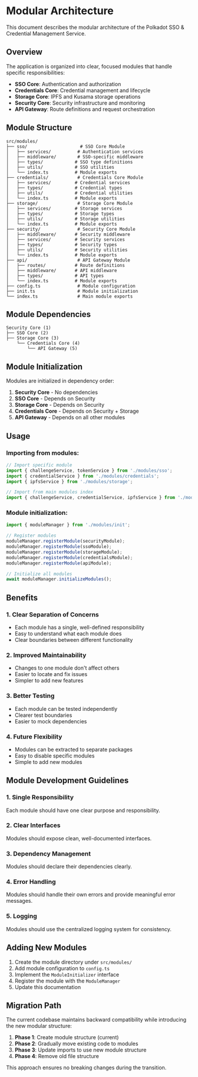 # Modular Architecture

This document describes the modular architecture of the Polkadot SSO & Credential Management Service.

## Overview

The application is organized into clear, focused modules that handle specific responsibilities:

- **SSO Core**: Authentication and authorization
- **Credentials Core**: Credential management and lifecycle
- **Storage Core**: IPFS and Kusama storage operations
- **Security Core**: Security infrastructure and monitoring
- **API Gateway**: Route definitions and request orchestration

## Module Structure

```
src/modules/
├── sso/                    # SSO Core Module
│   ├── services/          # Authentication services
│   ├── middleware/        # SSO-specific middleware
│   ├── types/            # SSO type definitions
│   ├── utils/            # SSO utilities
│   └── index.ts          # Module exports
├── credentials/           # Credentials Core Module
│   ├── services/         # Credential services
│   ├── types/            # Credential types
│   ├── utils/            # Credential utilities
│   └── index.ts          # Module exports
├── storage/               # Storage Core Module
│   ├── services/         # Storage services
│   ├── types/            # Storage types
│   ├── utils/            # Storage utilities
│   └── index.ts          # Module exports
├── security/              # Security Core Module
│   ├── middleware/       # Security middleware
│   ├── services/         # Security services
│   ├── types/            # Security types
│   ├── utils/            # Security utilities
│   └── index.ts          # Module exports
├── api/                   # API Gateway Module
│   ├── routes/           # Route definitions
│   ├── middleware/       # API middleware
│   ├── types/            # API types
│   └── index.ts          # Module exports
├── config.ts              # Module configuration
├── init.ts                # Module initialization
└── index.ts               # Main module exports
```

## Module Dependencies

```
Security Core (1)
├── SSO Core (2)
├── Storage Core (3)
    └── Credentials Core (4)
        └── API Gateway (5)
```

## Module Initialization

Modules are initialized in dependency order:

1. **Security Core** - No dependencies
2. **SSO Core** - Depends on Security
3. **Storage Core** - Depends on Security
4. **Credentials Core** - Depends on Security + Storage
5. **API Gateway** - Depends on all other modules

## Usage

### Importing from modules:

```typescript
// Import specific module
import { challengeService, tokenService } from './modules/sso';
import { credentialService } from './modules/credentials';
import { ipfsService } from './modules/storage';

// Import from main modules index
import { challengeService, credentialService, ipfsService } from './modules';
```

### Module initialization:

```typescript
import { moduleManager } from './modules/init';

// Register modules
moduleManager.registerModule(securityModule);
moduleManager.registerModule(ssoModule);
moduleManager.registerModule(storageModule);
moduleManager.registerModule(credentialsModule);
moduleManager.registerModule(apiModule);

// Initialize all modules
await moduleManager.initializeModules();
```

## Benefits

### 1. Clear Separation of Concerns

- Each module has a single, well-defined responsibility
- Easy to understand what each module does
- Clear boundaries between different functionality

### 2. Improved Maintainability

- Changes to one module don't affect others
- Easier to locate and fix issues
- Simpler to add new features

### 3. Better Testing

- Each module can be tested independently
- Clearer test boundaries
- Easier to mock dependencies

### 4. Future Flexibility

- Modules can be extracted to separate packages
- Easy to disable specific modules
- Simple to add new modules

## Module Development Guidelines

### 1. Single Responsibility

Each module should have one clear purpose and responsibility.

### 2. Clear Interfaces

Modules should expose clean, well-documented interfaces.

### 3. Dependency Management

Modules should declare their dependencies clearly.

### 4. Error Handling

Modules should handle their own errors and provide meaningful error messages.

### 5. Logging

Modules should use the centralized logging system for consistency.

## Adding New Modules

1. Create the module directory under `src/modules/`
2. Add module configuration to `config.ts`
3. Implement the `ModuleInitializer` interface
4. Register the module with the `ModuleManager`
5. Update this documentation

## Migration Path

The current codebase maintains backward compatibility while introducing the new modular structure:

1. **Phase 1**: Create module structure (current)
2. **Phase 2**: Gradually move existing code to modules
3. **Phase 3**: Update imports to use new module structure
4. **Phase 4**: Remove old file structure

This approach ensures no breaking changes during the transition.
